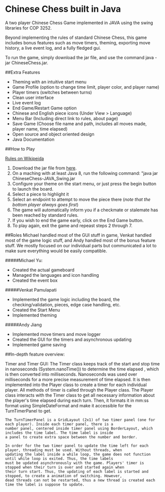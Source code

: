 # Chinese Chess built in Java

A two player Chinese Chess Game implemented in JAVA using the swing libraries for COP 3252.

Beyond implementing the rules of standard Chinese Chess, this game includes bonus features such as move timers, theming, exporting move history, a live event log, and a fully fledged gui.

To run the game, simply download the jar file, and use the command java -jar ChineseChess.jar.

##Extra Features
* Theming with an intuitive start menu
* Game Profile (option to change time limit, player color, and player name)
* Player timers (switches between turns)
* Clean user interface
* Live event log
* End Game/Restart Game option
* Chinese and English piece icons (Under View > Language)
* Menu Bar (Including direct link to rules, about page)
* Save Game (Choose file name and path, includes all moves made, player name, time elapsed)
* Open source and object oriented design
* Java Documentation


##How to Play

<a href = https://en.wikipedia.org/wiki/Xiangqi#Rules>Rules on Wikipeida</a>

1. Download the jar file from <a href=https://github.com/ChiliPaneer/ChineseChess-JAVA_Swing>here</a>.
2. On a maching with at least Java 8, run the following command: "java jar ChineseChess-JAVA_Swing.jar
3. Configure your theme on the start menu, or just press the begin button to launch the board.
4. Select a piece to highlight it
5. Select an endpoint to attempt to move the piece there   (*note that the bottom player always goes first*)
6. The game will automatically inform you if a checkmate or stalemate has been reached by standard rules.
7. If you wish to end the game early, click on the End Game button.
8. To play again, exit the game and repeast steps 2 through 7.

##Roles
Michael handled most of the GUI stuff in game, Venkat handled most of the game logic stuff, and Andy handled most of the bonus feature stuff. We mostly focused on our individual parts but communicated a lot to make sure everything would be easily compatible. 

#####Michael Yu:
* Created the actual gameboard
* Managed the languages and icon handling
* Created the event box

#####Venkat Pamulapati
* Implemented the game logic including the board, the checking/validation, pieces, edge case handling, etc.
* Created the Start Menu
* Implemented theming

#####Andy Jiang
* Implemented move timers and move logger
* Created the GUI for the timers and asynchronous updating
* Implemented game saving

##In-depth feature overview:

Timer and Timer GUI:
    The Timer class keeps track of the start and stop time in nanoseconds (System.nanoTime()) to determine the time elapsed
    , which is then converted into milliseconds. Nanoseconds was used over milliseconds for a more precise measurement of time elapsed. It is then implemented
    into the Player class to create a timer for each individual player. All methods of timer is called through the Player class.
    The Player class interacts with the Timer class to get all necessary information about the player's time elapsed during each turn.
    Then, it formats it in mm:ss format using SimpleDateFormat and make it accessible for the TurnTimerPanel to get.

    The TurnTimerPanel is a GridLayout (2x1) of two timer panel (one for each player). Inside each timer panel, there is a
    number panel, centered inside timer panel using BorderLayout, which includes the time label. The time label is inside
    a panel to create extra space between the number and border.

    In order for the two timer panel to update the time left for each player, threading must be used. Without threads, when
    updating the label inside a while loop, the game does not function until while loop is exited. Thus, the time labels
    must be updated asynchronously with the game. Players' timer is stopped when their turn is over and started again when
    their turn start. Thus, the updating of each label is started and stopped, to create a animation of switching. However,
    dead threads can not be restarted, thus a new thread is created each time the label is suppose to update.

